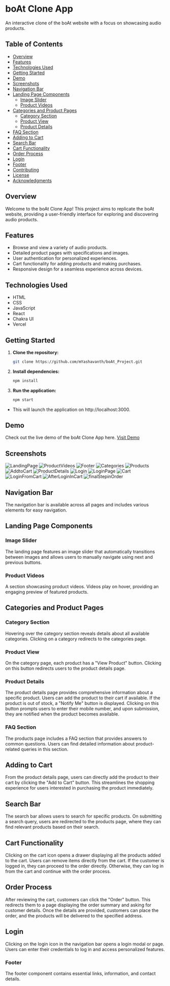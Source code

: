 # boAt Clone App

An interactive clone of the boAt website with a focus on showcasing audio products.

## Table of Contents

- [Overview](#overview)
- [Features](#features)
- [Technologies Used](#technologies-used)
- [Getting Started](#getting-started)
- [Demo](#demo)
- [Screenshots](#screenshots)
- [Navigation Bar](#navigation-bar)
- [Landing Page Components](#landing-page-components)
  - [Image Slider](#image-slider)
  - [Product Videos](#product-videos)
- [Categories and Product Pages](#categories-and-product-pages)
  - [Category Section](#category-section)
  - [Product View](#product-view)
  - [Product Details](#product-details)
- [FAQ Section](#faq-section)
- [Adding to Cart](#adding-to-cart)
- [Search Bar](#search-bar)
- [Cart Functionality](#cart-functionality)
- [Order Process](#order-process)
- [Login](#login)
- [Footer](#footer)
- [Contributing](#contributing)
- [License](#license)
- [Acknowledgments](#acknowledgments)

## Overview

Welcome to the boAt Clone App! This project aims to replicate the boAt website, providing a user-friendly interface for exploring and discovering audio products.

## Features

- Browse and view a variety of audio products.
- Detailed product pages with specifications and images.
- User authentication for personalized experiences.
- Cart functionality for adding products and making purchases.
- Responsive design for a seamless experience across devices.

## Technologies Used

- HTML
- CSS
- JavaScript
- React
- Chakra UI
- Vercel

## Getting Started

1. **Clone the repository:**

   ```bash
   git clone https://github.com/mYashavanth/boAt_Project.git

2. **Install dependencies:**

    ```bash
    npm install
3. **Run the application:**

    ```bash
    npm start
- This will launch the application on http://localhost:3000.

## Demo
Check out the live demo of the boAt Clone App here.
[Visit Demo](https://bo-at-project.vercel.app/products)


## Screenshots
<img src="./final%20images/LandingPage.png" alt="LandingPage"/>
<img src="./final%20images/ProductVideos.png" alt="ProductVideos"/>
<img src="./final%20images/Footer.png" alt="Footer"/>
<img src="./final%20images/Categories.png" alt="Categories"/>
<img src="./final%20images/Products.png" alt="Products"/>
<img src="./final%20images/AddtoCart.png" alt="AddtoCart"/>
<img src="./final%20images/ProductDetails.png" alt="ProductDetails"/>
<img src="./final%20images/Login.png" alt="Login"/>
<img src="./final%20images/LoginPage.png" alt="LoginPage"/>
<img src="./final%20images/Cart.png" alt="Cart"/>
<img src="./final%20images/LoginFromCart.png" alt="LoginFromCart"/>
<img src="./final%20images/AfterLoginInCart.png" alt="AfterLoginInCart"/>
<img src="./final%20images/finalStepinOrder.png" alt="finalStepinOrder"/>

<!-- ![LandingPage](./final%20images/LandingPage.png)
![ProductVideos](./final%20images/ProductVideos.png)
![Footer](./final%20images/Footer.png)
![Categories](./final%20images/Categories.png)
![Products](./final%20images/Products.png)
![AddtoCart](./final%20images/AddtoCart.png)
![ProductDetails](./final%20images/ProductDetails.png)
![Login](./final%20images/Login.png)
![LoginPage](./final%20images/LoginPage.png)
![Cart](./final%20images/Cart.png)
![LoginFromCart](./final%20images/LoginFromCart.png)
![AfterLoginInCart](./final%20images/AfterLoginInCart.png)
![finalStepinOrder](./final%20images/finalStepinOrder.png) -->


## Navigation Bar
The navigation bar is available across all pages and includes various elements for easy navigation.

## Landing Page Components
### Image Slider
The landing page features an image slider that automatically transitions between images and allows users to manually navigate using next and previous buttons.

### Product Videos
A section showcasing product videos. Videos play on hover, providing an engaging preview of featured products.

## Categories and Product Pages 
### Category Section
Hovering over the category section reveals details about all available categories. Clicking on a category redirects to the categories page.

### Product View
On the category page, each product has a "View Product" button. Clicking on this button redirects users to the product details page.

### Product Details
The product details page provides comprehensive information about a specific product. Users can add the product to their cart if available. If the product is out of stock, a "Notify Me" button is displayed. Clicking on this button prompts users to enter their mobile number, and upon submission, they are notified when the product becomes available.

### FAQ Section
The products page includes a FAQ section that provides answers to common questions. Users can find detailed information about product-related queries in this section.

## Adding to Cart
From the product details page, users can directly add the product to their cart by clicking the "Add to Cart" button. This streamlines the shopping experience for users interested in purchasing the product immediately.

## Search Bar
The search bar allows users to search for specific products. On submitting a search query, users are redirected to the products page, where they can find relevant products based on their search.

## Cart Functionality
Clicking on the cart icon opens a drawer displaying all the products added to the cart. Users can remove items directly from the cart. If the customer is logged in, they can proceed to the order directly. Otherwise, they can log in from the cart and continue with the order process.

## Order Process
After reviewing the cart, customers can click the "Order" button. This redirects them to a page displaying the order summary and asking for customer details. Once the details are provided, customers can place the order, and the products will be delivered to the specified address.

## Login
Clicking on the login icon in the navigation bar opens a login modal or page. Users can enter their credentials to log in and access personalized features.

### Footer
The footer component contains essential links, information, and contact details.